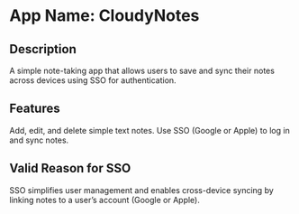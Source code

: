 # App Name: CloudyNotes
## Description
A simple note-taking app that allows users to save and sync their notes across devices using SSO for authentication.

## Features
Add, edit, and delete simple text notes.
Use SSO (Google or Apple) to log in and sync notes.

## Valid Reason for SSO
SSO simplifies user management and enables cross-device syncing by linking notes to a user’s account (Google or Apple).